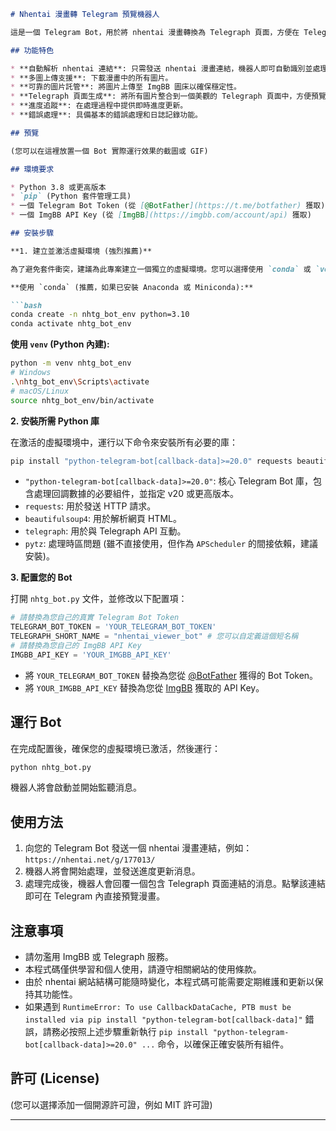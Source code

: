 ````markdown
# Nhentai 漫畫轉 Telegram 預覽機器人

這是一個 Telegram Bot，用於將 nhentai 漫畫轉換為 Telegraph 頁面，方便在 Telegram 內直接預覽。它會解析 nhentai 漫畫連結，下載所有圖片並上傳到 ImgBB 圖床，最後生成一個包含所有圖片的 Telegraph 頁面，並將連結回傳給用戶。

## 功能特色

* **自動解析 nhentai 連結**: 只需發送 nhentai 漫畫連結，機器人即可自動識別並處理。
* **多圖上傳支援**: 下載漫畫中的所有圖片。
* **可靠的圖片託管**: 將圖片上傳至 ImgBB 圖床以確保穩定性。
* **Telegraph 頁面生成**: 將所有圖片整合到一個美觀的 Telegraph 頁面中，方便預覽。
* **進度追蹤**: 在處理過程中提供即時進度更新。
* **錯誤處理**: 具備基本的錯誤處理和日誌記錄功能。

## 預覽

(您可以在這裡放置一個 Bot 實際運行效果的截圖或 GIF)

## 環境要求

* Python 3.8 或更高版本
* `pip` (Python 套件管理工具)
* 一個 Telegram Bot Token (從 [@BotFather](https://t.me/botfather) 獲取)
* 一個 ImgBB API Key (從 [ImgBB](https://imgbb.com/account/api) 獲取)

## 安裝步驟

**1. 建立並激活虛擬環境 (強烈推薦)**

為了避免套件衝突，建議為此專案建立一個獨立的虛擬環境。您可以選擇使用 `conda` 或 `venv`。

**使用 `conda` (推薦，如果已安裝 Anaconda 或 Miniconda):**

```bash
conda create -n nhtg_bot_env python=3.10
conda activate nhtg_bot_env
````

**使用 `venv` (Python 內建):**

```bash
python -m venv nhtg_bot_env
# Windows
.\nhtg_bot_env\Scripts\activate
# macOS/Linux
source nhtg_bot_env/bin/activate
```

**2. 安裝所需 Python 庫**

在激活的虛擬環境中，運行以下命令來安裝所有必要的庫：

```bash
pip install "python-telegram-bot[callback-data]>=20.0" requests beautifulsoup4 telegraph pytz
```

  * `"python-telegram-bot[callback-data]>=20.0"`: 核心 Telegram Bot 庫，包含處理回調數據的必要組件，並指定 v20 或更高版本。
  * `requests`: 用於發送 HTTP 請求。
  * `beautifulsoup4`: 用於解析網頁 HTML。
  * `telegraph`: 用於與 Telegraph API 互動。
  * `pytz`: 處理時區問題 (雖不直接使用，但作為 `APScheduler` 的間接依賴，建議安裝)。

**3. 配置您的 Bot**

打開 `nhtg_bot.py` 文件，並修改以下配置項：

```python
# 請替換為您自己的真實 Telegram Bot Token
TELEGRAM_BOT_TOKEN = 'YOUR_TELEGRAM_BOT_TOKEN' 
TELEGRAPH_SHORT_NAME = "nhentai_viewer_bot" # 您可以自定義這個短名稱
# 請替換為您自己的 ImgBB API Key
IMGBB_API_KEY = 'YOUR_IMGBB_API_KEY' 
```

  * 將 `YOUR_TELEGRAM_BOT_TOKEN` 替換為您從 [@BotFather](https://t.me/botfather) 獲得的 Bot Token。
  * 將 `YOUR_IMGBB_API_KEY` 替換為您從 [ImgBB](https://www.google.com/url?sa=E&source=gmail&q=https://imgbb.com/account/api) 獲取的 API Key。

## 運行 Bot

在完成配置後，確保您的虛擬環境已激活，然後運行：

```bash
python nhtg_bot.py
```

機器人將會啟動並開始監聽消息。

## 使用方法

1.  向您的 Telegram Bot 發送一個 nhentai 漫畫連結，例如：
    `https://nhentai.net/g/177013/`
2.  機器人將會開始處理，並發送進度更新消息。
3.  處理完成後，機器人會回覆一個包含 Telegraph 頁面連結的消息。點擊該連結即可在 Telegram 內直接預覽漫畫。

## 注意事項

  * 請勿濫用 ImgBB 或 Telegraph 服務。
  * 本程式碼僅供學習和個人使用，請遵守相關網站的使用條款。
  * 由於 nhentai 網站結構可能隨時變化，本程式碼可能需要定期維護和更新以保持其功能性。
  * 如果遇到 `RuntimeError: To use CallbackDataCache, PTB must be installed via pip install "python-telegram-bot[callback-data]"` 錯誤，請務必按照上述步驟重新執行 `pip install "python-telegram-bot[callback-data]>=20.0" ...` 命令，以確保正確安裝所有組件。

## 許可 (License)

(您可以選擇添加一個開源許可證，例如 MIT 許可證)

-----
